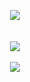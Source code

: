<p align = 'center'>
  <img
    src=`https://github-readme-stats.vercel.app/api/top-langs/?username=MatteoBax&layout=compact&theme=github_dark&langs_count=8&exclude_repo[lenovo-ideapad-15IML05-hackintosh]`
  >
  <br>
  <br><br>
  <img src="https://github-profile-trophy.vercel.app/?username=MatteoBax&theme=onedark">
  <br><br>
  <img src="https://github-readme-stats.vercel.app/api?username=MatteoBax&show_icons=true&theme=transparent&count_private=true">
</p>



<!--
**MatteoBax/MatteoBax** is a ✨ _special_ ✨ repository because its `README.md` (this file) appears on your GitHub profile.

Here are some ideas to get you started:

- 🔭 I’m currently working on ...
- 🌱 I’m currently learning ...
- 👯 I’m looking to collaborate on ...
- 🤔 I’m looking for help with ...
- 💬 Ask me about ...
- 📫 How to reach me: ...
- 😄 Pronouns: ...
- ⚡ Fun fact: ...
-->
